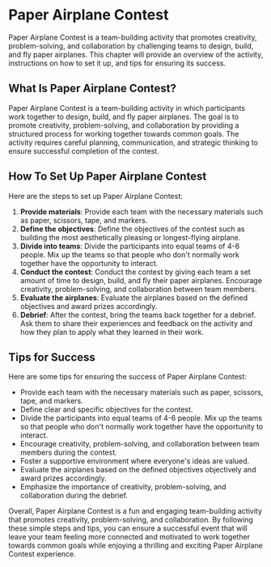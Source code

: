 Paper Airplane Contest
=========================================================

Paper Airplane Contest is a team-building activity that promotes creativity, problem-solving, and collaboration by challenging teams to design, build, and fly paper airplanes. This chapter will provide an overview of the activity, instructions on how to set it up, and tips for ensuring its success.

What Is Paper Airplane Contest?
-------------------------------

Paper Airplane Contest is a team-building activity in which participants work together to design, build, and fly paper airplanes. The goal is to promote creativity, problem-solving, and collaboration by providing a structured process for working together towards common goals. The activity requires careful planning, communication, and strategic thinking to ensure successful completion of the contest.

How To Set Up Paper Airplane Contest
------------------------------------

Here are the steps to set up Paper Airplane Contest:

1. **Provide materials**: Provide each team with the necessary materials such as paper, scissors, tape, and markers.
2. **Define the objectives**: Define the objectives of the contest such as building the most aesthetically pleasing or longest-flying airplane.
3. **Divide into teams**: Divide the participants into equal teams of 4-6 people. Mix up the teams so that people who don't normally work together have the opportunity to interact.
4. **Conduct the contest**: Conduct the contest by giving each team a set amount of time to design, build, and fly their paper airplanes. Encourage creativity, problem-solving, and collaboration between team members.
5. **Evaluate the airplanes**: Evaluate the airplanes based on the defined objectives and award prizes accordingly.
6. **Debrief**: After the contest, bring the teams back together for a debrief. Ask them to share their experiences and feedback on the activity and how they plan to apply what they learned in their work.

Tips for Success
----------------

Here are some tips for ensuring the success of Paper Airplane Contest:

* Provide each team with the necessary materials such as paper, scissors, tape, and markers.
* Define clear and specific objectives for the contest.
* Divide the participants into equal teams of 4-6 people. Mix up the teams so that people who don't normally work together have the opportunity to interact.
* Encourage creativity, problem-solving, and collaboration between team members during the contest.
* Foster a supportive environment where everyone's ideas are valued.
* Evaluate the airplanes based on the defined objectives objectively and award prizes accordingly.
* Emphasize the importance of creativity, problem-solving, and collaboration during the debrief.

Overall, Paper Airplane Contest is a fun and engaging team-building activity that promotes creativity, problem-solving, and collaboration. By following these simple steps and tips, you can ensure a successful event that will leave your team feeling more connected and motivated to work together towards common goals while enjoying a thrilling and exciting Paper Airplane Contest experience.
